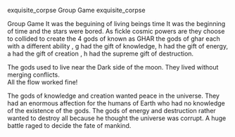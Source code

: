 
exquisite_corpse
Group Game
exquisite_corpse

Group Game
It was the beguining of living beings time 
It was the beginning of time and the stars were bored. 
As fickle cosmic powers are they choose to collided to create the 4 gods of  known as GHAR 
the gods of ghar each with a different ability ,
g had the gift of knowledge,
h had the gift of energy, 
a had the gift of  creation , 
h had the supreme gift of destruction.

The gods used to live near the Dark side of the moon. 
They lived without merging conflicts.  
All the flow worked fine! 

The gods of knowledge and creation wanted peace in the universe. They had an enormous affection for the 
humans of Earth who had no knowledge of the existence of the gods. The gods of energy and destruction 
rather wanted to destroy all because he thought the universe was corrupt. A huge battle raged to decide
the fate of mankind.

